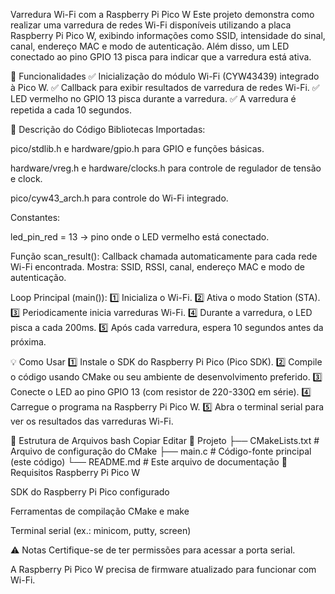 Varredura Wi-Fi com a Raspberry Pi Pico W
Este projeto demonstra como realizar uma varredura de redes Wi-Fi disponíveis utilizando a placa Raspberry Pi Pico W, exibindo informações como SSID, intensidade do sinal, canal, endereço MAC e modo de autenticação. Além disso, um LED conectado ao pino GPIO 13 pisca para indicar que a varredura está ativa.

🚀 Funcionalidades
✅ Inicialização do módulo Wi-Fi (CYW43439) integrado à Pico W.
✅ Callback para exibir resultados de varredura de redes Wi-Fi.
✅ LED vermelho no GPIO 13 pisca durante a varredura.
✅ A varredura é repetida a cada 10 segundos.

📝 Descrição do Código
Bibliotecas Importadas:

pico/stdlib.h e hardware/gpio.h para GPIO e funções básicas.

hardware/vreg.h e hardware/clocks.h para controle de regulador de tensão e clock.

pico/cyw43_arch.h para controle do Wi-Fi integrado.

Constantes:

led_pin_red = 13 → pino onde o LED vermelho está conectado.

Função scan_result():
Callback chamada automaticamente para cada rede Wi-Fi encontrada.
Mostra: SSID, RSSI, canal, endereço MAC e modo de autenticação.

Loop Principal (main()):
1️⃣ Inicializa o Wi-Fi.
2️⃣ Ativa o modo Station (STA).
3️⃣ Periodicamente inicia varreduras Wi-Fi.
4️⃣ Durante a varredura, o LED pisca a cada 200ms.
5️⃣ Após cada varredura, espera 10 segundos antes da próxima.

💡 Como Usar
1️⃣ Instale o SDK do Raspberry Pi Pico (Pico SDK).
2️⃣ Compile o código usando CMake ou seu ambiente de desenvolvimento preferido.
3️⃣ Conecte o LED ao pino GPIO 13 (com resistor de 220-330Ω em série).
4️⃣ Carregue o programa na Raspberry Pi Pico W.
5️⃣ Abra o terminal serial para ver os resultados das varreduras Wi-Fi.

📂 Estrutura de Arquivos
bash
Copiar
Editar
📁 Projeto
 ├── CMakeLists.txt  # Arquivo de configuração do CMake
 ├── main.c          # Código-fonte principal (este código)
 └── README.md       # Este arquivo de documentação
🔧 Requisitos
Raspberry Pi Pico W

SDK do Raspberry Pi Pico configurado

Ferramentas de compilação CMake e make

Terminal serial (ex.: minicom, putty, screen)

⚠️ Notas
Certifique-se de ter permissões para acessar a porta serial.

A Raspberry Pi Pico W precisa de firmware atualizado para funcionar com Wi-Fi.

